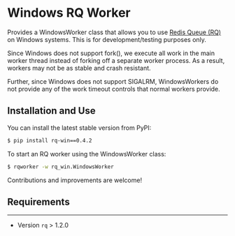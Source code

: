 Windows RQ Worker
======

Provides a WindowsWorker class that allows you to use
[Redis Queue (RQ)](https://github.com/nvie/rq) on Windows systems.
This is for development/testing purposes only.

Since Windows does not support fork(), we execute all work in the main
worker thread instead of forking off a separate worker process.
As a result, workers may not be as stable and crash resistant.

Further, since Windows does not support SIGALRM, WindowsWorkers
do not provide any of the work timeout controls that normal workers provide.

Installation and Use
-----------

You can install the latest stable version from PyPI:

```bash
$ pip install rq-win==0.4.2
```

To start an RQ worker using the WindowsWorker class:

```bash
$ rqworker -w rq_win.WindowsWorker
```

Contributions and improvements are welcome!

## Requirements
-----------
* Version `rq` > 1.2.0
